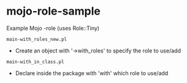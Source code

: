 # mojo-role-sample

Example Mojo -role (uses Role::Tiny)

`main-with_roles_new.pl`

- Create an object with '->with_roles' to specify the role to use/add

`main-with_in_class.pl`

- Declare inside the package with 'with' which role to use/add
